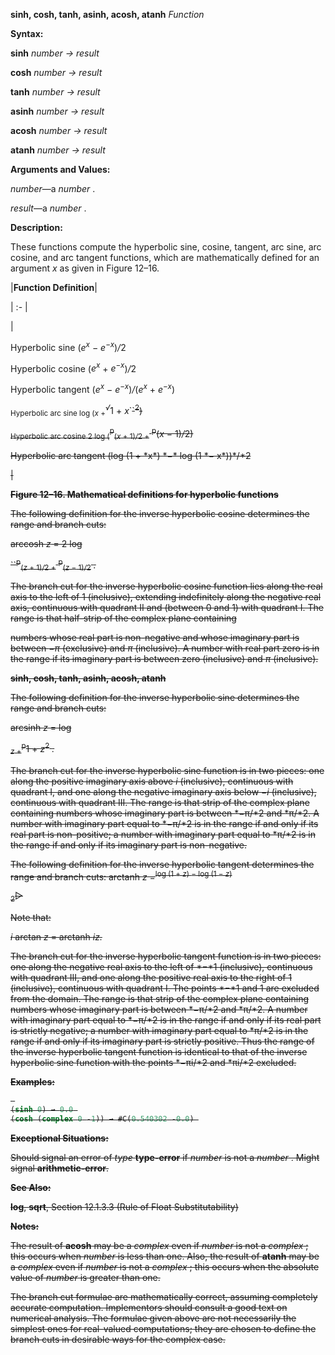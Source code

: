 **sinh, cosh, tanh, asinh, acosh, atanh** *Function*

**Syntax:**

**sinh** *number → result*

**cosh** *number → result*

**tanh** *number → result*

**asinh** *number → result*

**acosh** *number → result*

**atanh** *number → result*

**Arguments and Values:**

*number*—a *number* .

*result*—a *number* .

**Description:**

These functions compute the hyperbolic sine, cosine, tangent, arc sine, arc cosine, and arc tangent functions, which are mathematically defined for an argument *x* as given in Figure 12–16.

|**Function Definition**|

| :- |

|<p>Hyperbolic sine (<i>e<sup>x</sup> − e<sup>−x</sup></i>)<i>/</i>2 </p>
<p>Hyperbolic cosine (<i>e<sup>x</sup></i> + <i>e<sup>−x</sup></i>)<i>/</i>2 </p>
<p>Hyperbolic tangent (<i>e<sup>x</sup> − e<sup>−x</sup></i>)<i>/</i>(<i>e<sup>x</sup></i> + <i>e<sup>−x</sup></i>) </p>
<p><sub>Hyperbolic arc sine log (<i>x</i> +</sub><i><sup>√</sup></i>1 + <i>x</i>`<s>`<sup>2</sup>) </p>
<p><sub>Hyperbolic arc cosine 2 log (</sub><sup>p</sup><sub>(<i>x</i> + 1)<i>/</i>2 +</sub> <sup>p</sup>(<i>x −</i> 1)<i>/</i>2) </p>
<p>Hyperbolic arc tangent (log (1 + *x*) *−* log (1 *− x*))*/*2</p>|

**Figure 12–16. Mathematical definitions for hyperbolic functions**

The following definition for the inverse hyperbolic cosine determines the range and branch cuts:

arccosh *z* = 2 log

``<sup>p</sup><sub>(<i>z</i> + 1)<i>/</i>2 +</sub> <sup>p</sup><sub>(<i>z −</i> 1)<i>/</i>2</sub> <i>.</i>

The branch cut for the inverse hyperbolic cosine function lies along the real axis to the left of 1 (inclusive), extending indefinitely along the negative real axis, continuous with quadrant II and (between 0 and 1) with quadrant I. The range is that half-strip of the complex plane containing

numbers whose real part is non-negative and whose imaginary part is between *−π* (exclusive) and *π* (inclusive). A number with real part zero is in the range if its imaginary part is between zero (inclusive) and *π* (inclusive).

**sinh, cosh, tanh, asinh, acosh, atanh**

The following definition for the inverse hyperbolic sine determines the range and branch cuts:

arcsinh *z* = log

<sub><i>z</i> +</sub><sup>p</sup>1 + <i>z</i><sup>2</sup> <i>.</i>

The branch cut for the inverse hyperbolic sine function is in two pieces: one along the positive imaginary axis above *i* (inclusive), continuous with quadrant I, and one along the negative imaginary axis below *−i* (inclusive), continuous with quadrant III. The range is that strip of the complex plane containing numbers whose imaginary part is between *−π/*2 and *π/*2. A number with imaginary part equal to *−π/*2 is in the range if and only if its real part is non-positive; a number with imaginary part equal to *π/*2 is in the range if and only if its imaginary part is non-negative.

The following definition for the inverse hyperbolic tangent determines the range and branch cuts: arctanh <i>z</i> =<sup>log (1 + <i>z</i>) <i>−</i> log (1 <i>− z</i>)</sup>

<sub>2</sub>▷

Note that:

*i* arctan *z* = arctanh *iz.*

The branch cut for the inverse hyperbolic tangent function is in two pieces: one along the negative real axis to the left of *−*1 (inclusive), continuous with quadrant III, and one along the positive real axis to the right of 1 (inclusive), continuous with quadrant I. The points *−*1 and 1 are excluded from the domain. The range is that strip of the complex plane containing numbers whose imaginary part is between *−π/*2 and *π/*2. A number with imaginary part equal to *−π/*2 is in the range if and only if its real part is strictly negative; a number with imaginary part equal to *π/*2 is in the range if and only if its imaginary part is strictly positive. Thus the range of the inverse hyperbolic tangent function is identical to that of the inverse hyperbolic sine function with the points *−πi/*2 and *πi/*2 excluded.

**Examples:**

```lisp
 
(sinh 0) → 0.0 
(cosh (complex 0 -1)) → #C(0.540302 -0.0) 

```

**Exceptional Situations:**

Should signal an error of *type* **type-error** if *number* is not a *number* . Might signal **arithmetic-error**.

**See Also:**

**log**, **sqrt**, Section 12.1.3.3 (Rule of Float Substitutability)

**Notes:**

The result of **acosh** may be a *complex* even if *number* is not a *complex* ; this occurs when *number* is less than one. Also, the result of **atanh** may be a *complex* even if *number* is not a *complex* ; this occurs when the absolute value of *number* is greater than one.

The branch cut formulae are mathematically correct, assuming completely accurate computation. Implementors should consult a good text on numerical analysis. The formulae given above are not necessarily the simplest ones for real-valued computations; they are chosen to define the branch cuts in desirable ways for the complex case.
